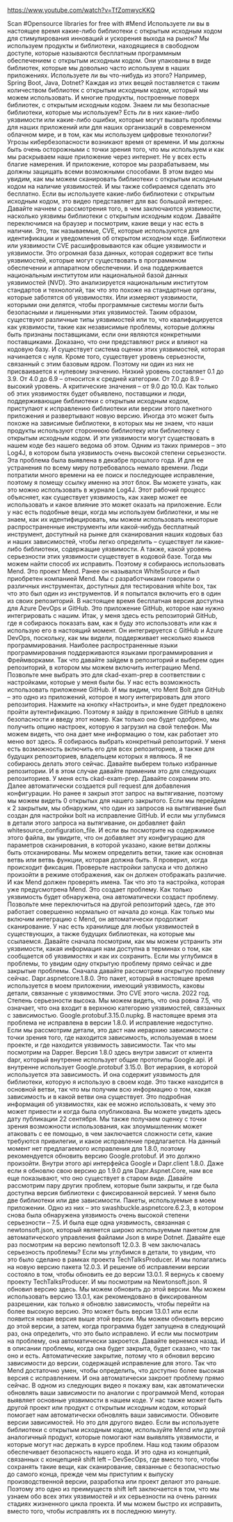 https://www.youtube.com/watch?v=TfZomwycKKQ

Scan #Opensource libraries for free with #Mend
Используете ли вы в настоящее время какие-либо библиотеки с открытым исходным ходом для стимулирования инноваций и ускорения выхода на рынок? 
Мы используем продукты и библиотеки, находящиеся в свободном доступе, которые называются бесплатным программным обеспечением с открытым исходным кодом. 
Они упакованы в виде библиотек, которые мы довольно часто используем в наших приложениях. Используете ли вы что-нибудь из этого? Например, Spring Boot, Java, Dotnet? Каждая из этих вещей поставляется с таким количеством библиотек с открытым исходным кодом, который мы можем использовать. И многие продукты, построенные поверх библиотек, с открытым исходным кодом. 
Знаем ли мы безопасные библиотеки, которые мы используем? Есть ли в них какие-либо уязвимости или какие-либо ошибки, которые могут вызвать проблемы для наших приложений или для наших организаций в современном облачном мире, и в том, как мы используем цифровые технологии?
Угрозы кибербезопасности возникают время от времени. И мы должны быть очень осторожными с точки зрения того, что мы используем и как мы раскрываем наше приложение через интернет. Не у всех есть благие намерения. И приложение, которое мы разрабатываем, мы должны защищать всеми возможными способами. 
В этом видео мы увидим, как мы можем сканировать библиотеки с открытым исходным кодом на наличие уязвимостей. И мы также собираемся сделать это бесплатно. 
Если вы используете какие-либо библиотеки с открытым исходным кодом, это видео представляет для вас большой интерес.
Давайте начнем с рассмотрения того, в чем заключаются уязвимости, насколько уязвимы библиотеки с открытым исходным кодом. 
Давайте переключимся на браузер и посмотрим, какие вещи у нас есть в наличии. Это, так называемые, CVE, которые используются для идентификации и уведомления об открытом исходном коде.
Библиотеки или уязвимости CVE расшифровываются как общие уязвимости и уязвимости. Это огромная база данных, которая содержит все типы уязвимостей, которые могут существовать в программном обеспечении и аппаратном обеспечении. И она поддерживается национальным институтом или национальной базой данных уязвимостей (NVD).
Это анализируется национальным институтом стандартов и технологий, так что это похоже на стандартные органы, которые заботятся об уязвимостях. Или измеряют уязвимости, которыми они делятся, чтобы программные системы могли быть безопасными и лишенными этих уязвимостей.
Таким образом, существуют различные типы уязвимостей или то, что квалифицируется как уязвимости, такие как независимые проблемы, которые должны быть признаны поставщиками, если они являются конкретными поставщиками. 
Доказано, что они представляют риск и влияют на кодовую базу. И существует система оценки этих уязвимостей, которая начинается с нуля. 
Кроме того, существует уровень серьезности, связанный с этим базовым ядром. Поэтому ни один из них не присваивается к нулевому значению. 
Низкий уровень составляет 0.1 до 3.9. От 4.0 до 6.9 – относится к средней категории. От 7.0 до 8.9 – высокий уровень. А критические значения – от 9.0 до 10.0.
Как только об этих уязвимостях будет объявлено, поставщики и люди, поддерживающие библиотеки с открытым исходным кодом, приступают к исправлению библиотеки или версии этого пакетного приложения и развертывают новую версию. 
Иногда это может быть похоже на зависимые библиотеки, в которых мы не знаем, что наши продукты используют стороннюю библиотеку или библиотеку с открытым исходным кодом. И эти уязвимости могут существовать в нашем коде без нашего ведома об этом. 
Одним из таких примеров – это Log4J, в котором была уязвимость очень высокой степени серьезности. Эта проблема была выявлена в декабре прошлого года. И для ее устранения по всему миру потребовалось немало времени. 
Люди потратили много времени на ее поиск и последующее исправление, поэтому я помещу ссылку именно на этот блок. Вы можете узнать, как это можно использовать в журнале Log4J. Этот рабочий процесс объясняет, как существует уязвимость, как хакер может ее использовать и какое влияние это может оказать на приложение. 
Если у нас есть подобные вещи, когда мы используем библиотеки, и мы не знаем, как их идентифицировать, мы можем использовать некоторые распространенные инструменты или какой-нибудь бесплатный инструмент, доступный на рынке для сканирования наших кодовых баз и наших зависимостей, чтобы легко определить – существует ли какие-либо библиотеки, содержащие уязвимости. А также, какой уровень серьезности этих уязвимости существует в кодовой базе. Тогда мы можем найти способ их исправить. 
Поэтому я собираюсь использовать Mend. Это проект Mend. Ранее он назывался WhiteSource и был приобретен компанией Mend. 
Мы с разработчиками говорили о различных инструментах, доступных для тестирования white box, так что это был один из инструментов. И я попытался включить его в один из своих репозиторий. 
В настоящее время бесплатная версия доступна для Azure DevOps и GitHub. Это приложение GitHub, которое нам нужно интегрировать с нашим. 
Итак, у меня здесь есть репозиторий GitHub, где я собираюсь показать вам, как я буду это использовать или как я использую его в настоящий момент. 
Он интегрируется с GitHub и Azure DevOps, поскольку, как мы видели, поддерживает несколько языков программирования. Наиболее распространенные языки программирования поддерживаются языками программирования и Фреймворками. 
Так что давайте зайдем в репозиторий и выберем один репозиторий, в котором мы можем включить интеграцию Mend.
Позвольте мне выбрать это для ckad-exam-prep в соответствии с настройками, которые у меня были бы. 
У нас есть возможность использовать приложение GitHub. И мы видим, что Ment Bolt для GitHub – это одно из приложений, которое я могу интегрировать для этого репозитория. 
Нажмите на кнопку «Настроить», и мне будет предложено пройти аутентификацию. Поэтому я зайду в приложение GitHub в целях безопасности и введу этот номер. 
Как только оно будет одобрено, мы получить опцию настроек, которую я загрузил на свой телефон. Мы можем видеть, что она дает мне информацию о том, как работает это меню вот здесь. 
Я собираюсь выбрать конкретный репозиторий. У меня есть возможность включить его для всех репозиториев, а также для будущих репозиториев, владельцем которых я являюсь. 
Я не собираюсь делать этого сейчас. Давайте выберем только избранные репозитории. И в этом случае давайте применим это для следующих репозиториев. 
У меня есть ckad-exam-prep. Давайте сохраним это. Далее автоматически создается pull request для добавления конфигурации. 
Но ранее я закрыл этот запрос на вытягивание, поэтому мы можем видеть 0 открытых для нашего закрытого. Если мы перейдем к 2 закрытым, мы обнаружим, что один из запросов на вытягивание был создан для настройки bolt на исправление GitHub. И если мы углубимся в детали этого запроса на вытягивание, он добавляет файл whitesource_configuration_file. И если вы посмотрите на содержимое этого файла, вы увидите, что он добавляет эту конфигурацию для параметров сканирования, в которой указано, какие ветви должны быть отсканированы. 
Мы можем определить ветки, такие как основная ветвь или ветвь функции, которая должна быть. Я проверил, когда происходит фиксация. Проверьте настройки запуска и что должно произойти в режиме отображения, как он должен отображать различие. И как Mend должен проверять имена. Так что это та настройка, которая уже предусмотрена Mend. 
Это создает проблему. Как только уязвимость будет обнаружена, она автоматически создаст проблему. 
Позвольте мне переключиться на другой репозиторий здесь, где это работает совершенно нормально от начала до конца. Как только мы включим интеграцию с Mend, он автоматически продолжит сканирование. 
У нас есть хранилище для любых уязвимостей в существующих, а также будущих библиотеках, на которые мы ссылаемся. 
Давайте сначала посмотрим, как мы можем устранить эти уязвимости, какая информация нам доступна в терминах о том, как сообщается об уязвимостях и как их сохранить. 
Если  мы углубимся в проблемы, то увидим одну открытую проблему прямо сейчас и две закрытые проблемы. 
Сначала давайте рассмотрим открытую проблему сейчас. Dapr.aspnetcore.1.8.0. Это пакет, который в настоящее время используется в моем приложении, имеющий уязвимость, каковы детали, связанные с уязвимостями. 
Это CVE этого числа. 2022 год. 
Степень серьезности высока. Мы можем видеть, что она ровна 7.5, что означает, что она входит в верхнюю категорию уязвимостей, связанных с зависимостью. 
Google.protobuf.3.15.0.nupkg. 
В настоящее время эта проблема не исправлена в версии 1.8.0. И исправление недоступно. 
Если мы рассмотрим детали, это даст нам иерархию зависимости с точки зрения того, где находится зависимость, используемая в моем проекте, и где находится уязвимость зависимости. Так что мы посмотрим на Dapper. Версия 1.8.0 здесь внутри зависит от клиента dapr, который внутренне использует общие прототипы Google.api. И внутренне использует Google.protobuf 3.15.0.
Вот иерархия, в которой используется эта зависимость. И она содержит уязвимость для библиотеки, которую я использую в своем коде. Это также находится в основной ветви, так что мы получим всю информацию о том, какая зависимость и в какой ветви она существует. 
Это подробная информация об уязвимостях, как ее можно использовать, к чему это может привести и когда была опубликована. Вы можете увидеть здесь дату публикации 22 сентября. 
Мы также получаем оценку с точки зрения возможности использования, как злоумышленник может атаковать с ее помощью, в чем заключается сложности сети, какие требуются привилегии, и какое исправление предлагается. 
На данный момент нет предлагаемого исправления для 1.8.0, поэтому рекомендуется обновить версию Google.protobuf. И это должно произойти. 
Внутри этого api интерфейса Google и Dapr.client 1.8.0. Даже если я обновлю свою версию до 1.9.0 для Dapr.Aspnet.Core, нам все еще показывают, что оно существует в старом виде. 
Давайте рассмотрим пару других проблем, которые были закрыты, и где была доступна версия библиотеки с фиксированной версией. 
У меня было две библиотеки или две зависимости. 
Пакеты, используемые в моем приложении. Одно из них – это swashbuckle.aspnetcore.6.2.3, в котором снова была обнаружена уязвимость очень высокой степени серьезности – 7.5. И была еще одна уязвимость, связанная с newtonsoft.json, который является широко используемым пакетом для автоматического управления файлами Json в мире Dotnet.
Давайте еще раз посмотрим на версию newtonsoft 12.0.3. В чем заключалась серьезность проблемы? Если мы углубимся в детали, то увидим, что это было сделано в рамках проекта TechTalksProducer. И мы полагались на новую версию пакета 12.0.3.
И решение об исправлении версии состояло в том, чтобы обновить ее до версии 13.0.1. 
Я вернусь к своему проекту TechTalksProducer. И мы посмотрим на Newtonsoft.json. Я обновил версию здесь. Мы можем обновить до этой версии. Мы можем использовать версию 13.0.1, как рекомендовано в фиксированном разрешении, как только я обновлю зависимость, чтобы перейти на более высокую версию. Это может быть версия 13.0.1 или если появится новая версия выше этой версии. 
Мы можем обновить версию до этой версии, а затем, когда программа будет запущена в следующий раз, она определить, что это было исправлено. И если мы посмотрим на проблему, она автоматически закроется. 
Давайте вернемся назад. И в описании проблемы, когда она будет закрыта, будет сказано, что так оно и есть. 
Автоматические закрытие, потому что я обновил версию зависимости до версии, содержащей исправление для этого. Так что Mend достаточно умен, чтобы определить, что доступно более высокая версия с исправлением. И она автоматически закроет проблему прямо сейчас.
В одном из следующих видео я покажу вам, как автоматически обновлять ваши зависимости по аналогии с программой Mend, которая выявляет основные уязвимости в нашем коде. 
У нас также может быть другой проект или продукт с открытым исходным кодом, который помогает нам автоматически обновлять ваши зависимости. Обновите версии зависимостей. Но это для другого видео. 
Если вы используете библиотеки с открытым исходным кодом, используйте Mend или другой аналогичный продукт, 
которые помогают нам выявлять уязвимости, и которые могут нас держать в курсе проблем. 
Наш код таким образом обеспечивает безопасность нашего кода. И это одна из концепций, связанных с концепцией shift left – DevSecOps, где вместо того, чтобы сохранять такие вещи, как сканирование, связанные с безопасностью до самого конца, прежде чем мы приступим к выпуску производственной версии, разработка или проект делают это раньше. Поэтому это одно из преимуществ shift left заключается в том, что мы узнаем обо всех этих уязвимостей и их серьезности на очень ранних стадиях жизненного цикла проекта. И мы можем быстро их исправить, вместо того, чтобы исправлять их в последнюю минуту. 

